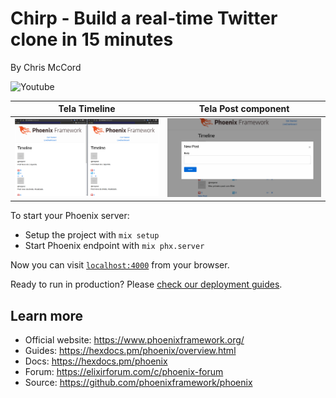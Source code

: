 # Chirp - Build a real-time Twitter clone in 15 minutes

By Chris McCord

![ Youtube ](https://youtu.be/MZvmYaFkNJI)

| Tela Timeline  | Tela Post component |
|---| ---|
| ![](https://github.com/rcoproc/chirp_twitter_elixir/blob/master/images/screen1.png?raw=true) | ![](https://github.com/rcoproc/chirp_twitter_elixir/blob/master/images/screen2.png?raw=true) |

To start your Phoenix server:

  * Setup the project with `mix setup`
  * Start Phoenix endpoint with `mix phx.server`

Now you can visit [`localhost:4000`](http://localhost:4000) from your browser.

Ready to run in production? Please [check our deployment guides](https://hexdocs.pm/phoenix/deployment.html).

## Learn more

  * Official website: https://www.phoenixframework.org/
  * Guides: https://hexdocs.pm/phoenix/overview.html
  * Docs: https://hexdocs.pm/phoenix
  * Forum: https://elixirforum.com/c/phoenix-forum
  * Source: https://github.com/phoenixframework/phoenix
